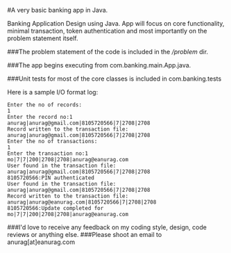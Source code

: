 #A very basic banking app in Java.

Banking Application Design using Java. App will focus on core functionality, minimal transaction, token authentication and most importantly on the problem statement itself.

###The problem statement of the code is included in the */problem* dir.

###The app begins executing from com.banking.main.App.java.

###Unit tests for most of the core classes is included in com.banking.tests

Here is a sample I/O format log:

```
Enter the no of records:
1
Enter the record no:1
anurag|anurag@gmail.com|8105720566|7|2708|2708
Record written to the transaction file: anurag|anurag@gmail.com|8105720566|7|2708|2708
Enter the no of transactions:
1
Enter the transaction no:1
mo|7|7|200|2708|2708|anurag@eanurag.com
User found in the transaction file: anurag|anurag@gmail.com|8105720566|7|2708|2708
8105720566:PIN authenticated
User found in the transaction file: anurag|anurag@gmail.com|8105720566|7|2708|2708
Record written to the transaction file: anurag|anurag@eanurag.com|8105720566|7|2708|2708
8105720566:Update completed for mo|7|7|200|2708|2708|anurag@eanurag.com
```

###I'd love to receive any feedback on my coding style, design, code reviews or anything else.
###Please shoot an email to anurag[at]eanurag.com